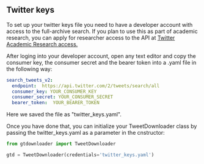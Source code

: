 ## Twitter keys
To set up your twitter keys file you need to have a developer  account with access to the full-archive 
search. If you plan to use this as part of academic research, you can apply for researcher
access to the API at [Twitter Academic Research access.](https://developer.twitter.com/en/products/twitter-api/academic-research/application-info)

After loging into your developer account, open any text editor and copy the consumer key, the consumer secret and the bearer token into a .yaml
file in the following way:

```yaml
search_tweets_v2:
  endpoint:  https://api.twitter.com/2/tweets/search/all
  consumer_key: YOUR_CONSUMER_KEY
  consumer_secret: YOUR_CONSUMER_SECRET
  bearer_token:  YOUR_BEARER_TOKEN
```
Here we saved the file as "twitter_keys.yaml". 

Once you have done that, you can initialize your TweetDownloader class by passing the twitter_keys.yaml as a parameter in the cnstructor:

```python
from gtdownloader import TweetDownloader

gtd = TweetDownloader(credentials='twitter_keys.yaml')
```